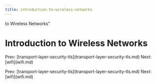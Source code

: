 ```yaml
---
title: introduction-to-wireless-networks
---
```


to Wireless Networks\"

# Introduction to Wireless Networks

Prev:
\[transport-layer-security-tls](transport-layer-security-tls.md)
Next: \[wifi](wifi.md)

Prev:
\[transport-layer-security-tls](transport-layer-security-tls.md)
Next: \[wifi](wifi.md)
